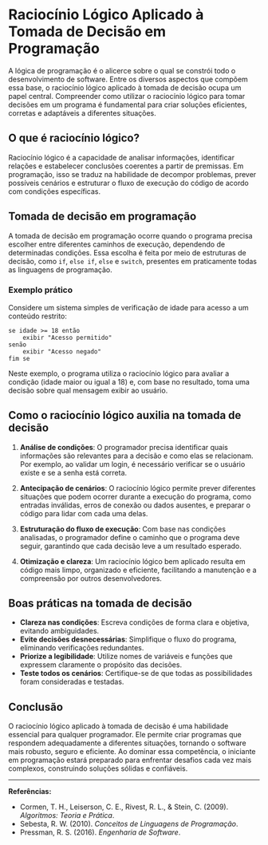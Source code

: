 
# Raciocínio Lógico Aplicado à Tomada de Decisão em Programação

A lógica de programação é o alicerce sobre o qual se constrói todo o desenvolvimento de software. Entre os diversos aspectos que compõem essa base, o raciocínio lógico aplicado à tomada de decisão ocupa um papel central. Compreender como utilizar o raciocínio lógico para tomar decisões em um programa é fundamental para criar soluções eficientes, corretas e adaptáveis a diferentes situações.

## O que é raciocínio lógico?

Raciocínio lógico é a capacidade de analisar informações, identificar relações e estabelecer conclusões coerentes a partir de premissas. Em programação, isso se traduz na habilidade de decompor problemas, prever possíveis cenários e estruturar o fluxo de execução do código de acordo com condições específicas.

## Tomada de decisão em programação

A tomada de decisão em programação ocorre quando o programa precisa escolher entre diferentes caminhos de execução, dependendo de determinadas condições. Essa escolha é feita por meio de estruturas de decisão, como `if`, `else if`, `else` e `switch`, presentes em praticamente todas as linguagens de programação.

### Exemplo prático

Considere um sistema simples de verificação de idade para acesso a um conteúdo restrito:

```pseudocode
se idade >= 18 então
    exibir "Acesso permitido"
senão
    exibir "Acesso negado"
fim se
```

Neste exemplo, o programa utiliza o raciocínio lógico para avaliar a condição (idade maior ou igual a 18) e, com base no resultado, toma uma decisão sobre qual mensagem exibir ao usuário.

## Como o raciocínio lógico auxilia na tomada de decisão

1. **Análise de condições**: O programador precisa identificar quais informações são relevantes para a decisão e como elas se relacionam. Por exemplo, ao validar um login, é necessário verificar se o usuário existe e se a senha está correta.

2. **Antecipação de cenários**: O raciocínio lógico permite prever diferentes situações que podem ocorrer durante a execução do programa, como entradas inválidas, erros de conexão ou dados ausentes, e preparar o código para lidar com cada uma delas.

3. **Estruturação do fluxo de execução**: Com base nas condições analisadas, o programador define o caminho que o programa deve seguir, garantindo que cada decisão leve a um resultado esperado.

4. **Otimização e clareza**: Um raciocínio lógico bem aplicado resulta em código mais limpo, organizado e eficiente, facilitando a manutenção e a compreensão por outros desenvolvedores.

## Boas práticas na tomada de decisão

- **Clareza nas condições**: Escreva condições de forma clara e objetiva, evitando ambiguidades.
- **Evite decisões desnecessárias**: Simplifique o fluxo do programa, eliminando verificações redundantes.
- **Priorize a legibilidade**: Utilize nomes de variáveis e funções que expressem claramente o propósito das decisões.
- **Teste todos os cenários**: Certifique-se de que todas as possibilidades foram consideradas e testadas.

## Conclusão

O raciocínio lógico aplicado à tomada de decisão é uma habilidade essencial para qualquer programador. Ele permite criar programas que respondem adequadamente a diferentes situações, tornando o software mais robusto, seguro e eficiente. Ao dominar essa competência, o iniciante em programação estará preparado para enfrentar desafios cada vez mais complexos, construindo soluções sólidas e confiáveis.

---
**Referências:**
- Cormen, T. H., Leiserson, C. E., Rivest, R. L., & Stein, C. (2009). *Algoritmos: Teoria e Prática*.
- Sebesta, R. W. (2010). *Conceitos de Linguagens de Programação*.
- Pressman, R. S. (2016). *Engenharia de Software*.
```
